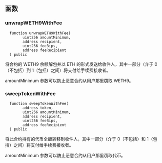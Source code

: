 ## 函数

### unwrapWETH9WithFee

```solidity
  function unwrapWETH9WithFee(
        uint256 amountMinimum,
        address recipient,
        uint256 feeBips,
        address feeRecipient
  ) public
```

将合约的 WETH9 余额解包并以 ETH 的形式发送给收件人，其中一部分（介于 0（不包括）到 1（包括）之间）将支付给手续费接收者。

amountMinimum 参数可以防止恶意合约从用户那里窃取 WETH9。

### sweepTokenWithFee

```solidity
  function sweepTokenWithFee(
        address token,
        uint256 amountMinimum,
        address recipient,
        uint256 feeBips,
        address feeRecipient
  ) public
```

将此合约持有的代币全额转移到收件人，其中一部分（介于 0（不包括）和 1（包括）之间）将支付给手续费接收者。

amountMinimum 参数可以防止恶意合约从用户那里窃取代币。